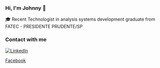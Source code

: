 ### Hi, I'm Johnny 👋

🎓 Recent Technologist in analysis systems development graduate from FATEC - PRESIDENTE PRUDENTE/SP

### Contact with me
 
[![LinkedIn](https://img.shields.io/badge/-LINKEDIN-0077B5?style=for-the-badge&logo=linkedin&logoColor=white)](https://www.linkedin.com/in/johnnyfreire/)

[Facebook](https://www.facebook.com/JohnnyGrunger)
